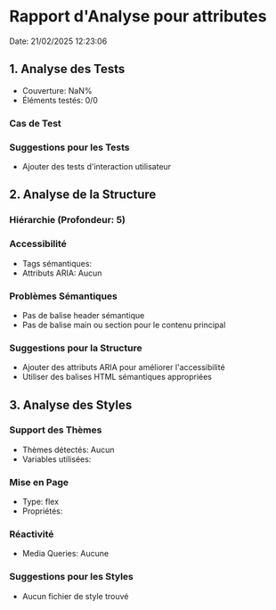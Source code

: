 # Rapport d'Analyse pour attributes

Date: 21/02/2025 12:23:06

## 1. Analyse des Tests

- Couverture: NaN%
- Éléments testés: 0/0

### Cas de Test

### Suggestions pour les Tests

- Ajouter des tests d'interaction utilisateur

## 2. Analyse de la Structure

### Hiérarchie (Profondeur: 5)

### Accessibilité

- Tags sémantiques:
- Attributs ARIA: Aucun

### Problèmes Sémantiques

- Pas de balise header sémantique
- Pas de balise main ou section pour le contenu principal

### Suggestions pour la Structure

- Ajouter des attributs ARIA pour améliorer l'accessibilité
- Utiliser des balises HTML sémantiques appropriées

## 3. Analyse des Styles

### Support des Thèmes

- Thèmes détectés: Aucun
- Variables utilisées:

### Mise en Page

- Type: flex
- Propriétés:

### Réactivité

- Media Queries: Aucune

### Suggestions pour les Styles

- Aucun fichier de style trouvé
